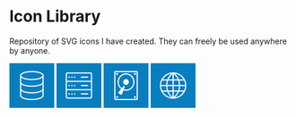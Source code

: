 # Icon Library

Repository of SVG icons I have created. They can freely be used anywhere by anyone.

<div>
    <img width="80" src="./icons/Icon_Database.svg" />
    <img width="80" src="./icons/Icon_Server.svg" />
    <img width="80" src="./icons/Icon_Disk.svg" />
    <img width="80" src="./icons/Icon_Internet.svg" />
</div>